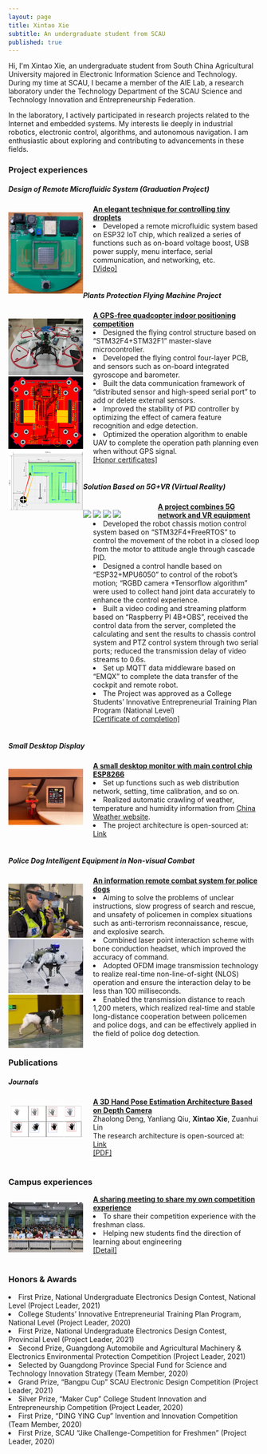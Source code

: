 ```yaml
---
layout: page
title: Xintao Xie
subtitle: An undergraduate student from SCAU
published: true
---
```


Hi, I'm Xintao Xie, an undergraduate student from South China Agricultural University majored in Electronic Information Science and Technology. During my time at SCAU, I became a member of the AIE Lab, a research laboratory under the Technology Department of the SCAU Science and Technology Innovation and Entrepreneurship Federation.

In the laboratory, I actively participated in research projects related to the Internet and embedded systems. My interests lie deeply in industrial robotics, electronic control, algorithms, and autonomous navigation. I am enthusiastic about exploring and contributing to advancements in these fields.

### Project experiences

##### Design of Remote Microfluidic System (Graduation Project)
<div class="container" style="width: 100%">
    <div style="float: left; width:150px; padding-top: 15px" vertical-align='middle'>
        <img src="/img/微流控.png"/>
    </div>
    <div style="margin-left:170px">
        <a href="index"><b>An elegant technique for controlling tiny droplets</b></a><br>
        <li>Developed a remote microfluidic system based on ESP32 IoT chip, which realized a series of functions such as on-board voltage boost, USB power supply, menu interface, serial communication, and networking, etc.</li>
        <a href="https://youtube.com/shorts/weA5z-Vz9aQ">[Video]</a>
    </div>
</div><br>

##### Plants Protection Flying Machine Project

<div class="container" style="width: 100%">
    <div style="float: left; width:150px; padding-top: 15px" vertical-align='middle'>
        <img src="/img/植保无人机1.jpg"/>
        <img src="/img/植保无人机2.png"/>
        <img src="/img/植保无人机3.png"/>
    </div>
    <div style="margin-left:170px">
        <a href="index"><b>A GPS-free quadcopter indoor positioning competition</b></a><br>
        <li>Designed the flying control structure based on “STM32F4+STM32F1” master-slave microcontroller.</li>
        <li>Developed the flying control four-layer PCB, and sensors such as on-board integrated gyroscope and barometer.</li>
        <li>Built the data communication framework of “distributed sensor and high-speed serial port” to add or delete external sensors.</li>
        <li>Improved the stability of PID controller by optimizing the effect of camera feature recognition and edge detection. </li>
        <li>Optimized the operation algorithm to enable UAV to complete the operation path planning even when without GPS signal.</li>
        <a href="/certificates/电赛.pdf">[Honor certificates]</a>
    </div>
</div><br>

##### Solution Based on 5G+VR (Virtual Reality)

<div class="container" style="width: 100%">
    <div style="float: left; width:150px; padding-top: 15px" vertical-align='middle'>
        <img src="/img/5G车4.png"/>
        <img src="/img/5G车2.png"/>
        <img src="/img/5G车3.png"/>
        <img src="/img/5G车1.jpg"/>
    </div>
    <div style="margin-left:170px">
        <a href="index"><b>A project combines 5G network and VR equipment</b></a><br>
        <li>Developed the robot chassis motion control system based on “STM32F4+FreeRTOS” to control the movement of the robot in a closed loop from the motor to attitude angle through cascade PID.</li>
        <li>Designed a control handle based on “ESP32+MPU6050” to control of the robot’s motion; “RGBD camera +Tensorflow algorithm” were used to collect hand joint data accurately to enhance the control experience.</li>
        <li>Built a video coding and streaming platform based on “Raspberry PI 4B+OBS”, received the control data from the server, completed the calculating and sent the results to chassis control system and PTZ control system through two serial ports; reduced the transmission delay of video streams to 0.6s.</li>
        <li>Set up MQTT data middleware based on “EMQX” to complete the data transfer of the cockpit and remote robot.</li>
        <li>The Project was approved as a College Students’ Innovative Entrepreneurial Training Plan Program (National Level)</li>
        <a href="/certificates/结题证书.pdf">[Certificate of completion]</a>
    </div>
</div><br>

##### Small Desktop Display

<div class="container" style="width: 100%">
    <div style="float: left; width:150px; padding-top: 15px" vertical-align='middle'>
        <img src="/img/桌面显示器.jpg"/>
    </div>
    <div style="margin-left:170px">
        <a href="index"><b>A small desktop monitor with main control chip ESP8266</b></a><br>
        <li>Set up functions such as web distribution network, setting, time calibration, and so on.</li>
        <li>Realized automatic crawling of weather, temperature and humidity information from <a href="http://www.weather.com.cn/">China Weather website</a>. </li>
        <li>The project architecture is open-sourced at: <a href = "https://github.com/bestxxt/SmallDesktopDisplay">Link</a> </li>
    </div>
</div><br>

##### Police Dog Intelligent   Equipment in Non-visual Combat

<div class="container" style="width: 100%">
    <div style="float: left; width:150px; padding-top: 15px" vertical-align='middle'>
        <img src="/img/汪汪1.png"/>
        <img src="/img/汪汪2.png"/>
        <img src="/img/汪汪3.png"/>
    </div>
    <div style="margin-left:170px">
        <a href="index"><b>An information remote combat system for police dogs</b></a><br>
        <li>Aiming to solve the problems of unclear instructions, slow progress of search and rescue, and unsafety of policemen in complex situations such as anti-terrorism reconnaissance, rescue, and explosive search.</li>
        <li>Combined laser point interaction scheme with bone conduction headset, which improved the accuracy of command.</li>
        <li>Adopted OFDM image transmission technology to realize real-time non-line-of-sight (NLOS) operation and ensure the interaction delay to be less than 100 milliseconds. </li>
        <li>Enabled the transmission distance to reach 1,200 meters, which realized real-time and stable long-distance cooperation between policemen and police dogs, and can be effectively applied in the field of police dog detection.</li>
    </div>
</div><br>

### Publications

##### Journals 

<div class="container" style="width: 100%">
    <div style="float: left; width:150px; padding-top: 15px" vertical-align='middle'>
        <img src="/img/论文.png"/>
    </div>
    <div style="margin-left:170px">
        <a href="index"><b>A 3D Hand Pose Estimation Architecture Based on Depth Camera</b></a><br>
        Zhaolong Deng, Yanliang Qiu, <b>Xintao Xie</b>, Zuanhui Lin<br>
        The research architecture is open-sourced at: <a href = "https://github.com/DumbZarro/BuddHand">Link</a><br>
        <a href= "/certificates/A 3D hand pose estimation.pdf" >[PDF]</a>
    </div>
</div><br>

### Campus experiences

<div class="container" style="width: 100%">
    <div style="float: left; width:150px; padding-top: 15px" vertical-align='middle'>
        <img src="/img/宣讲会.jpg"/>
    </div>
    <div style="margin-left:170px">
        <a href="index"><b>A sharing meeting to share my own competition experience</b></a><br>
        <li>To share their competition experience with the freshman class.</li>
        <li>Helping new students find the direction of learning about engineering</li>
        <a href = "https://mp.weixin.qq.com/s/oRzaCULBgyB7PYj5boasXQ">[Detail]</a><br>
    </div>
</div><br>

### Honors & Awards
<li>First Prize, National Undergraduate Electronics Design Contest, National Level (Project Leader, 2021)</li>   
<li>College Students’ Innovative Entrepreneurial Training Plan Program, National Level (Project Leader, 2020)</li>
<li>First Prize, National Undergraduate Electronics Design Contest, Provincial Level (Project Leader, 2021)</li>
<li>Second Prize, Guangdong Automobile and Agricultural Machinery & Electronics Environmental Protection Competition (Project Leader, 2021)</li>
<li>Selected by Guangdong Province Special Fund for Science and Technology Innovation Strategy (Team Member, 2020)</li>
<li>Grand Prize, “Bangpu Cup” SCAU Electronic Design Competition (Project Leader, 2021)
<li>Silver Prize, “Maker Cup” College Student Innovation and Entrepreneurship Competition (Project Leader, 2020)</li>
<li>First Prize, “DING YING Cup” Invention and Innovation Competition (Team Member, 2020)</li>
<li>First Prize, SCAU “Jike Challenge-Competition for Freshmen” (Project Leader, 2020)</li>
